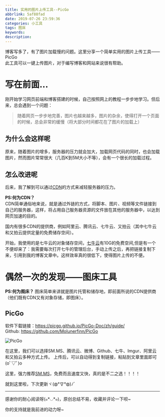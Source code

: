 ```yaml
---
title: 实用的图片上传工具--PicGo
abbrlink: 5af88fad
date: 2019-07-26 23:59:36
categories: 小工具
tags: 图床
keywords:
description:
---
```


博客写多了，有了图片加载慢的问题。这里分享一个简单实用的图片上传工具——PicGo  
此工具可以一键上传图片，对于编写博客和网站来说很有帮助。  

<!-- more -->

# 写在前面...

刚开始学习网页前端和博客搭建的时候，自己按照网上的教程一步步地学习。但后来，总会遇到一个问题：  
>随着网页一步步地完善，图片也越来越多，图片的杂余，使得打开一个页面的时候，总会非常的缓慢（将大部分时间都花在了图片的加载上）  

## 为什么会这样呢

原来，随着图片的增多，服务器的压力就会加大，加载网页代码的同时，也会加载图片，然而图片常常很大（几百K到5M大小不等），会有一个很长的加载过程。

## 怎么改进呢

后来，我了解到可以通过[CDN](https://baike.baidu.com/item/CDN)的方式来减轻服务器的压力。

**PS:何为CDN？**  
CDN简单通俗地来说，就是通过外链的方式，将脚本、图片、视频等文件链接到自己的服务器，这样，将占用自己服务器资源的文件放在其他的服务器中，以达到网页加速的目的。  

国内有很多CDN的提供商，例如阿里云、腾讯云、七牛云、又拍云（其中七牛云和又拍云提供定量的免费储存空间）。  

开始，我使用的是七牛云的对象储存空间，[七牛云](https://www.qiniu.com/)有10G的免费空间,但是有一个不便却来了：我需要每次打开七牛的管理后台，手动上传之后，再把链接复制下来，引用到我的博客文章中。这样效率真的很低下，使得图片上传的不便。

# 偶然一次的发现——图床工具

**PS:何为图床？**
图床简单来讲就是图片托管和储存地，即前面所说的CDN提供商（他们既有CDN又有对象存储，即图床）。

## PicGo

软件下载链接：<https://picgo.github.io/PicGo-Doc/zh/guide/>  
Github: <https://github.com/Molunerfinn/PicGo>

<fancybox>![PicGo](https://i.loli.net/2019/07/27/5d3bee7bf416469210.png)</fancybox>

在这里，我们可以选择SM.MS、腾讯云、微博、Github、七牛、Imgur、阿里云和又拍云多种方式上传。
上传后，可以自动得到复制链接，粘贴到文章里面即可(oﾟ▽ﾟ)o  

这里，强力推荐[SM.MS](https://sm.ms/)，免费而且速度又快，真的是不二之选！！！！

就到这里啦，下次更新ヾ(◍°∇°◍)ﾉﾞ

---------------

感谢你的耐心阅读呀(๑*◡*๑)，原创总结不易，收藏并评论一下呗~

你的支持就是我前进的动力呀~

